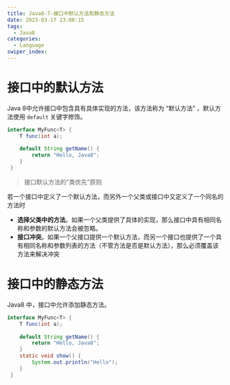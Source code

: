 ```yaml
---
title: Java8-7-接口中默认方法和静态方法
date: 2023-03-17 23:08:15
tags: 
  - Java8
categories: 
  - Language
swiper_index: 
---
```

# 接口中的默认方法 

 Java 8中允许接口中包含具有具体实现的方法，该方法称为 “默认方法” ，默认方法使用 `default` 关键字修饰。 

````java
interface MyFunc<T> {
    T func(int a);
    
    default String getName() {
        return "Hello, Java8";
    }
 }
````

>  接口默认方法的”类优先”原则 

 若一个接口中定义了一个默认方法，而另外一个父类或接口中又定义了一个同名的方法时 

*  **选择父类中的方法**。如果一个父类提供了具体的实现，那么接口中具有相同名称和参数的默认方法会被忽略。 
*  **接口冲突**。如果一个父接口提供一个默认方法，而另一个接口也提供了一个具有相同名称和参数列表的方法（不管方法是否是默认方法），那么必须覆盖该方法来解决冲突 

# 接口中的静态方法 

 Java8 中，接口中允许添加静态方法。 

```java
interface MyFunc<T> {
    T func(int a);
    
    default String getName() {
        return "Hello, Java8";
    }
    static void show() {
        System.out.println("Hello");
    }
 }
```

